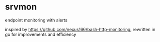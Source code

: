 # srvmon
endpoint monitoring with alerts

inspired by https://github.com/nexus166/bash-http-monitoring, rewritten in go for improvements and efficiency
